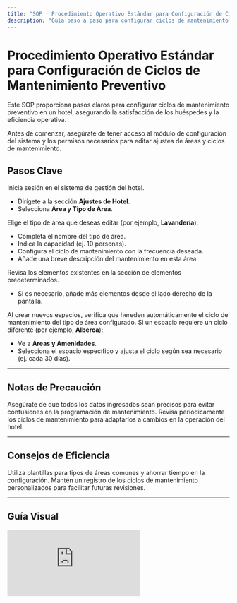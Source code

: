 ```yaml
---
title: "SOP · Procedimiento Operativo Estándar para Configuración de Ciclos de Mantenimiento Preventivo"
description: "Guía paso a paso para configurar ciclos de mantenimiento preventivo en un hotel, optimizando la satisfacción del huésped y la eficiencia operativa"
---
```


# Procedimiento Operativo Estándar para Configuración de Ciclos de Mantenimiento Preventivo

Este SOP proporciona pasos claros para configurar ciclos de mantenimiento preventivo en un hotel, asegurando la satisfacción de los huéspedes y la eficiencia operativa.

<Note>
Antes de comenzar, asegúrate de tener acceso al módulo de configuración del sistema y los permisos necesarios para editar ajustes de áreas y ciclos de mantenimiento.
</Note>

## Pasos Clave

<Steps titleSize="h3">
  <Step title="Paso 1 · Acceder a Ajustes de Hotel" icon="flag" iconType="solid" stepNumber={1}>
    Inicia sesión en el sistema de gestión del hotel.
    <ul>
      <li>Dirígete a la sección <strong>Ajustes de Hotel</strong>.</li>
      <li>Selecciona <strong>Área y Tipo de Área</strong>.</li>
    </ul>
  </Step>

  <Step title="Paso 2 · Editar un tipo de área" icon="pencil" iconType="solid" stepNumber={2}>
    Elige el tipo de área que deseas editar (por ejemplo, <strong>Lavandería</strong>).
    <ul>
      <li>Completa el nombre del tipo de área.</li>
      <li>Indica la capacidad (ej. 10 personas).</li>
      <li>Configura el ciclo de mantenimiento con la frecuencia deseada.</li>
      <li>Añade una breve descripción del mantenimiento en esta área.</li>
    </ul>
  </Step>

  <Step title="Paso 3 · Añadir elementos predeterminados" icon="plus" iconType="solid" stepNumber={3}>
    Revisa los elementos existentes en la sección de elementos predeterminados.
    <ul>
      <li>Si es necesario, añade más elementos desde el lado derecho de la pantalla.</li>
    </ul>
  </Step>

  <Step title="Paso 4 · Configuración de herencia de ciclos" icon="clipboard-list" iconType="solid" stepNumber={4}>
    Al crear nuevos espacios, verifica que hereden automáticamente el ciclo de mantenimiento del tipo de área configurado.
  </Step>

  <Step title="Paso 5 · Personalizar ciclos de mantenimiento" icon="cog" iconType="solid" stepNumber={5}>
    Si un espacio requiere un ciclo diferente (por ejemplo, <strong>Alberca</strong>):
    <ul>
      <li>Ve a <strong>Áreas y Amenidades</strong>.</li>
      <li>Selecciona el espacio específico y ajusta el ciclo según sea necesario (ej. cada 30 días).</li>
    </ul>
  </Step>
</Steps>

---

## Notas de Precaución

<Warning>
Asegúrate de que todos los datos ingresados sean precisos para evitar confusiones en la programación de mantenimiento.
</Warning>

<Warning>
Revisa periódicamente los ciclos de mantenimiento para adaptarlos a cambios en la operación del hotel.
</Warning>

---

## Consejos de Eficiencia

<Tip>
Utiliza plantillas para tipos de áreas comunes y ahorrar tiempo en la configuración.
</Tip>

<Tip>
Mantén un registro de los ciclos de mantenimiento personalizados para facilitar futuras revisiones.
</Tip>

---

## Guía Visual

<iframe
  className="w-full aspect-video rounded-xl"
  src="https://www.loom.com/embed/2c544b97ab76444f8f42fd0bb083e4f9"
  title="Configuración de ciclos de mantenimiento preventivo tipo espacio"
  frameBorder="0"
  allow="accelerometer; autoplay; clipboard-write; encrypted-media; gyroscope; picture-in-picture"
  allowFullScreen
></iframe>
